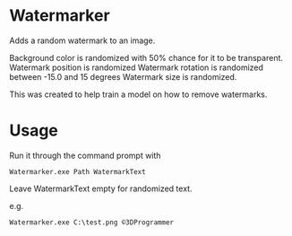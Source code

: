 # Watermarker
Adds a random watermark to an image. 

Background color is randomized with 50% chance for it to be transparent.
Watermark position is randomized
Watermark rotation is randomized between -15.0 and 15 degrees
Watermark size is randomized.

This was created to help train a model on how to remove watermarks.

# Usage
Run it through the command prompt with 

```
Watermarker.exe Path WatermarkText
```

Leave WatermarkText empty for randomized text.

e.g.

```
Watermarker.exe C:\test.png ©3DProgrammer